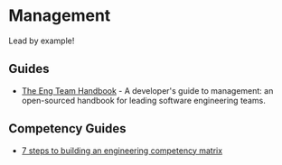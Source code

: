 # Management

Lead by example!

## Guides

- [The Eng Team Handbook](https://github.com/raylene/eng-handbook) - A developer's guide to management: an open-sourced handbook for leading software engineering teams.

## Competency Guides

- [7 steps to building an engineering competency matrix](https://circleci.com/blog/7-steps-to-building-an-engineering-competency-matrix/)
